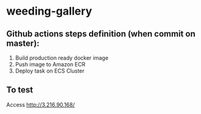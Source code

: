 # weeding-gallery

## Github actions steps definition (when commit on master):
 1. Build production ready docker image 
 2. Push image to Amazon ECR
 2. Deploy task on ECS Cluster
 
## To test

Access http://3.216.90.168/